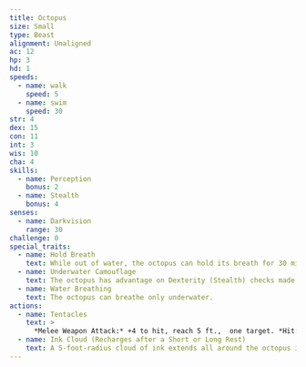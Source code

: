 ```yaml
---
title: Octopus
size: Small
type: Beast
alignment: Unaligned
ac: 12
hp: 3
hd: 1
speeds:
  - name: walk
    speed: 5
  - name: swim
    speed: 30
str: 4
dex: 15
con: 11
int: 3
wis: 10
cha: 4
skills:
  - name: Perception
    bonus: 2
  - name: Stealth
    bonus: 4
senses:
  - name: Darkvision
    range: 30
challenge: 0
special_traits:
  - name: Hold Breath
    text: While out of water, the octopus can hold its breath for 30 minutes.
  - name: Underwater Camouflage
    text: The octopus has advantage on Dexterity (Stealth) checks made while underwater.
  - name: Water Breathing
    text: The octopus can breathe only underwater.
actions:
  - name: Tentacles
    text: >
      *Melee Weapon Attack:* +4 to hit, reach 5 ft.,  one target. *Hit:* 1 bludgeoning damage, and the target is grappled (escape DC 10). Until this grapple ends, the octopus can't use its tentacles on another target.
  - name: Ink Cloud (Recharges after a Short or Long Rest)
    text: A 5-foot-radius cloud of ink extends all around the octopus if it is underwater. The area is heavily obscured for 1 minute, although a significant current can disperse the ink. After releasing the ink, the octopus can use the Dash action as a bonus action.
---
```

